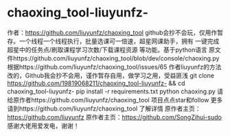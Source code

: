 # chaoxing_tool-liuyunfz-
作者：https://github.com/liuyunfz/chaoxing_tool      github会抄不会玩，仅用作暂存。一个线程一个线程执行，批量选课可一倍速，超星网课助手，拥有 一键完成超星中的任务点/刷取课程学习次数/下载课程资源 等功能。基于python语言
原文件https://github.com/liuyunfz/chaoxing_tool/blob/dev/console/chaoxing.py
根据https://github.com/liuyunfz/chaoxing_tool/issues/65
作者liuyunfz的方法改的，Github我会抄不会用，谨作暂存自用，做学习之用，受益匪浅
git clone https://github.com/19819068211/chaoxing_tool-liuyunfz- && cd chaoxing_tool-liuyunfz-
pip install -r requirements.txt
python chaoxing.py
请给原作者https://github.com/liuyunfz/chaoxing_tool 项目点点star和follow
更多请到https://github.com/liuyunfz/chaoxing_tool 了解详情
原作者主页：https://github.com/liuyunfz
原作者主页：https://github.com/SongZihui-sudo
感谢大佬用爱发电，谢谢！
